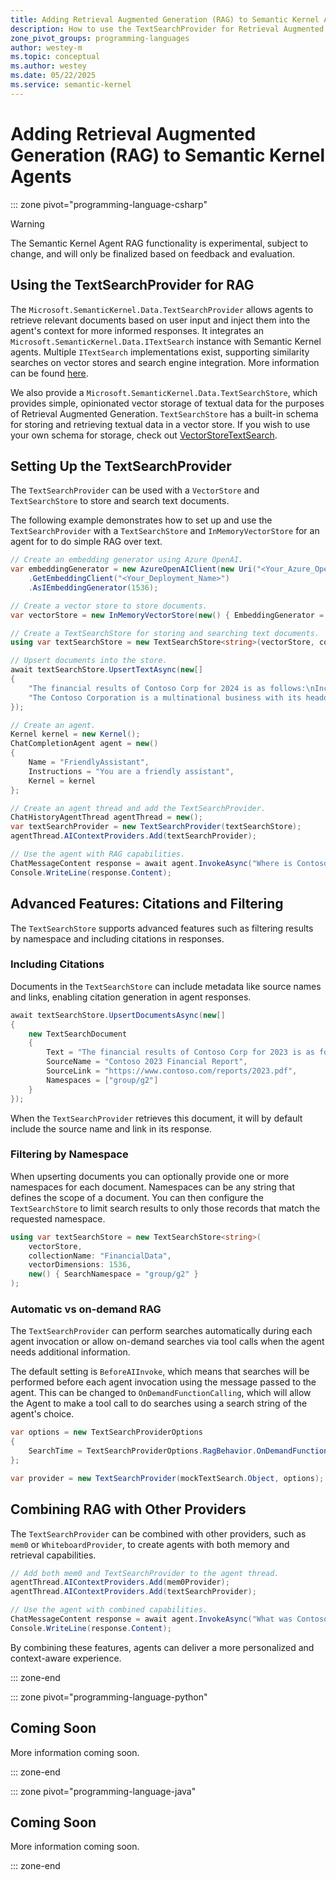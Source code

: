 ```yaml
---
title: Adding Retrieval Augmented Generation (RAG) to Semantic Kernel Agents
description: How to use the TextSearchProvider for Retrieval Augmented Generation (RAG) with Semantic Kernel Agents
zone_pivot_groups: programming-languages
author: westey-m
ms.topic: conceptual
ms.author: westey
ms.date: 05/22/2025
ms.service: semantic-kernel
---
```


# Adding Retrieval Augmented Generation (RAG) to Semantic Kernel Agents

::: zone pivot="programming-language-csharp"

> [!WARNING]
> The Semantic Kernel Agent RAG functionality is experimental, subject to change, and will only be finalized based on feedback and evaluation.

## Using the TextSearchProvider for RAG

The `Microsoft.SemanticKernel.Data.TextSearchProvider` allows agents to retrieve relevant documents based on user input and inject them into the agent's context for more informed responses.
It integrates an `Microsoft.SemanticKernel.Data.ITextSearch` instance with Semantic Kernel agents.
Multiple `ITextSearch` implementations exist, supporting similarity searches on vector stores and search engine integration.
More information can be found [here](../../concepts/text-search/index.md).

We also provide a `Microsoft.SemanticKernel.Data.TextSearchStore`, which provides simple, opinionated vector storage of textual data for the purposes of Retrieval Augmented Generation.
`TextSearchStore` has a built-in schema for storing and retrieving textual data in a vector store. If you wish to use your own schema for storage, check out [VectorStoreTextSearch](../../concepts/text-search/text-search-vector-stores.md).

## Setting Up the TextSearchProvider

The `TextSearchProvider` can be used with a `VectorStore` and `TextSearchStore` to store and search text documents.

The following example demonstrates how to set up and use the `TextSearchProvider` with a `TextSearchStore` and `InMemoryVectorStore` for an agent for to do simple RAG over text.

```csharp
// Create an embedding generator using Azure OpenAI.
var embeddingGenerator = new AzureOpenAIClient(new Uri("<Your_Azure_OpenAI_Endpoint>"), new AzureCliCredential())
    .GetEmbeddingClient("<Your_Deployment_Name>")
    .AsIEmbeddingGenerator(1536);

// Create a vector store to store documents.
var vectorStore = new InMemoryVectorStore(new() { EmbeddingGenerator = embeddingGenerator });

// Create a TextSearchStore for storing and searching text documents.
using var textSearchStore = new TextSearchStore<string>(vectorStore, collectionName: "FinancialData", vectorDimensions: 1536);

// Upsert documents into the store.
await textSearchStore.UpsertTextAsync(new[]
{
    "The financial results of Contoso Corp for 2024 is as follows:\nIncome EUR 154 000 000\nExpenses EUR 142 000 000",
    "The Contoso Corporation is a multinational business with its headquarters in Paris."
});

// Create an agent.
Kernel kernel = new Kernel();
ChatCompletionAgent agent = new()
{
    Name = "FriendlyAssistant",
    Instructions = "You are a friendly assistant",
    Kernel = kernel
};

// Create an agent thread and add the TextSearchProvider.
ChatHistoryAgentThread agentThread = new();
var textSearchProvider = new TextSearchProvider(textSearchStore);
agentThread.AIContextProviders.Add(textSearchProvider);

// Use the agent with RAG capabilities.
ChatMessageContent response = await agent.InvokeAsync("Where is Contoso based?", agentThread).FirstAsync();
Console.WriteLine(response.Content);
```

## Advanced Features: Citations and Filtering

The `TextSearchStore` supports advanced features such as filtering results by namespace and including citations in responses.

### Including Citations

Documents in the `TextSearchStore` can include metadata like source names and links, enabling citation generation in agent responses.

```csharp
await textSearchStore.UpsertDocumentsAsync(new[]
{
    new TextSearchDocument
    {
        Text = "The financial results of Contoso Corp for 2023 is as follows:\nIncome EUR 174 000 000\nExpenses EUR 152 000 000",
        SourceName = "Contoso 2023 Financial Report",
        SourceLink = "https://www.contoso.com/reports/2023.pdf",
        Namespaces = ["group/g2"]
    }
});
```

When the `TextSearchProvider` retrieves this document, it will by default include the source name and link in its response.

### Filtering by Namespace

When upserting documents you can optionally provide one or more namespaces for each document.
Namespaces can be any string that defines the scope of a document.
You can then configure the `TextSearchStore` to limit search results to only those records that match the requested namespace.

```csharp
using var textSearchStore = new TextSearchStore<string>(
    vectorStore,
    collectionName: "FinancialData",
    vectorDimensions: 1536,
    new() { SearchNamespace = "group/g2" }
);
```

### Automatic vs on-demand RAG

The `TextSearchProvider` can perform searches automatically during each agent invocation or allow on-demand searches via tool calls when the agent needs additional information.

The default setting is `BeforeAIInvoke`, which means that searches will be performed before each agent invocation using the message passed to the agent.
This can be changed to `OnDemandFunctionCalling`, which will allow the Agent to make a tool call to do searches using a search string of the agent's choice.

```csharp
var options = new TextSearchProviderOptions
{
    SearchTime = TextSearchProviderOptions.RagBehavior.OnDemandFunctionCalling,
};

var provider = new TextSearchProvider(mockTextSearch.Object, options);
```

## Combining RAG with Other Providers

The `TextSearchProvider` can be combined with other providers, such as `mem0` or `WhiteboardProvider`, to create agents with both memory and retrieval capabilities.

```csharp
// Add both mem0 and TextSearchProvider to the agent thread.
agentThread.AIContextProviders.Add(mem0Provider);
agentThread.AIContextProviders.Add(textSearchProvider);

// Use the agent with combined capabilities.
ChatMessageContent response = await agent.InvokeAsync("What was Contoso's income for 2023?", agentThread).FirstAsync();
Console.WriteLine(response.Content);
```

By combining these features, agents can deliver a more personalized and context-aware experience.

::: zone-end

::: zone pivot="programming-language-python"

## Coming Soon

More information coming soon.

::: zone-end

::: zone pivot="programming-language-java"

## Coming Soon

More information coming soon.

::: zone-end